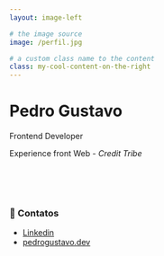 ```yaml
---
layout: image-left

# the image source
image: /perfil.jpg

# a custom class name to the content
class: my-cool-content-on-the-right
---
```


# Pedro Gustavo
Frontend Developer

Experience front Web - 
_Credit Tribe_


<br/>
<br/>
<br/>

### 📇 Contatos
- [Linkedin](https://www.linkedin.com/in/pedro-gustavo-464b3294/)
- [pedrogustavo.dev](https://www.instagram.com/pedrogustavo.dev)